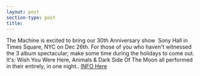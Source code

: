 ```yaml
---
layout: post
section-type: post
title: 
---
```


<p>The Machine is excited to bring our 30th Anniversary show &nbsp;Sony&nbsp;Hall in Times Square, NYC on Dec 26th.&nbsp;For those of you who haven't witnessed the 3 album spectacular; make some time during the holidays to come out. It's: Wish You Were Here, Animals &amp; Dark Side Of The Moon all performed in their entirely, in one night..&nbsp;<a href="https://www.sonyhall.com/shows/2018/the-machine">INFO Here</a></p>
